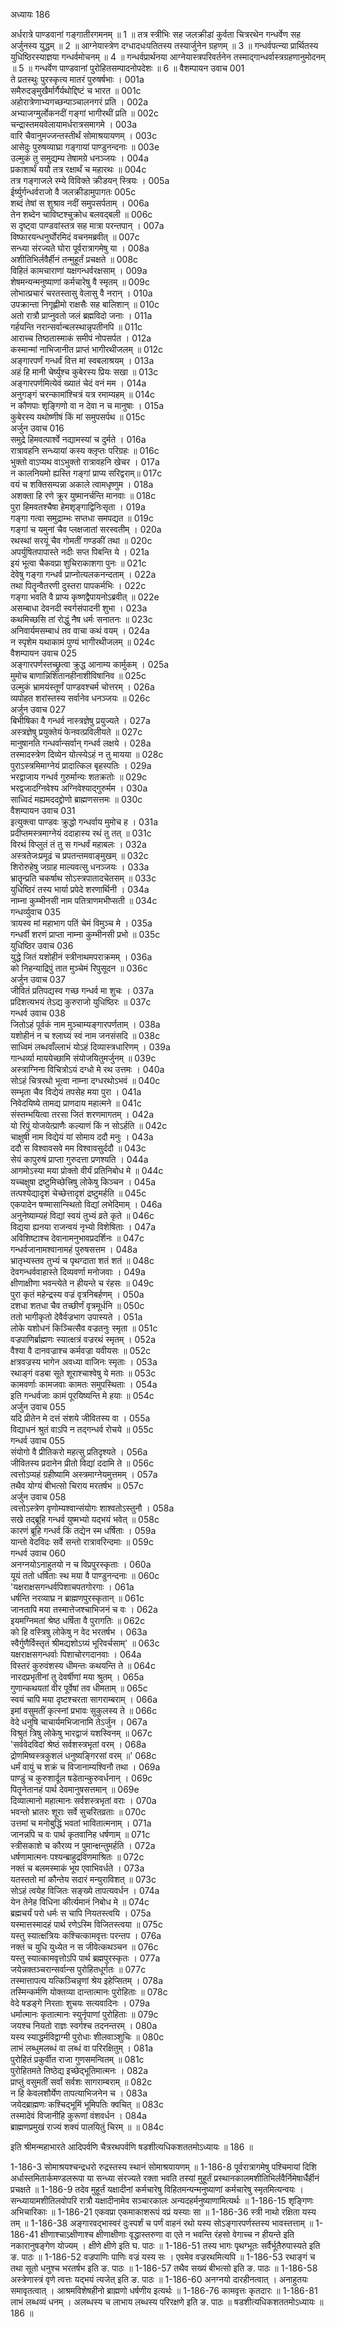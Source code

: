 अध्यायः 186

अर्धरात्रे पाण्डवानां गङ्गातीरगमनम् ॥ 1 ॥ तत्र स्त्रीभिः सह जलक्रीडां कुर्वता चित्ररथेन गन्धर्वेण सह अर्जुनस्य युद्धम् ॥ 2 ॥ आग्नेयास्त्रेण दग्धादधःपतितस्य तस्यार्जुनेन ग्रहणम् ॥ 3 ॥ गन्धर्वपत्न्या प्रार्थितस्य युधिष्ठिरस्याज्ञया गन्धर्वमोचनम् ॥ 4 ॥ गन्धर्वप्रार्थनया आग्नेयास्त्रपरिवर्तनेन तस्माद्गान्धर्वास्त्रग्रहणानुमोदनम् ॥ 5 ॥ गन्धर्वेण पाण्डवानां पुरोहितसम्पादनोपदेशः ॥ 6 ॥
वैशम्पायन उवाच 	001  
ते प्रतस्थुः पुरस्कृत्य मातरं पुरुषर्षभाः ।	001a  
समैरुदङ्मुखैर्मार्गैर्यथोद्दिष्टं च भारत ॥	001c  
अहोरात्रेणाभ्यगच्छन्पाञ्चालनगरं प्रति ।	002a  
अभ्याजग्मुर्लोकनदीं गङ्गां भागीरथीं प्रति ॥	002c  
चन्द्रास्तमयवेलायामर्धरात्रसमागमे ।	003a  
वारि चैवानुमज्जन्तस्तीर्थं सोमाश्रयायणम् ।	003c  
आसेदुः पुरुषव्याघ्रा गङ्गायां पाण्डुनन्दनाः ॥	003e  
उल्मुकं तु समुद्यम्य तेषामग्रे धनञ्जयः ।	004a  
प्रकाशार्थं ययौ तत्र रक्षार्थं च महारथः ॥	004c  
तत्र गङ्गाजले रम्ये विविक्ते क्रीडयन् स्त्रियः ।	005a  
ईर्ष्युर्गन्धर्वराजो वै जलक्रीडामुपागतः	005c  
शब्दं तेषां स शुश्राव नदीं समुपसर्पताम् ।	006a  
तेन शब्देन चाविष्टश्चुक्रोध बलवद्बली ॥	006c  
स दृष्ट्वा पाण्डवांस्तत्र सह मात्रा परन्तपान् ।	007a  
विष्फारयन्धनुर्घोरमिदं वचनमब्रवीत् ॥	007c  
सन्ध्या संरज्यते घोरा पूर्वरात्रागमेषु या ।	008a  
अशीतिभिर्लवैर्हीनं तन्मुहूर्तं प्रचक्षते ॥	008c  
विहितं कामचाराणां यक्षगन्धर्वरक्षसाम् ।	009a  
शेषमन्यन्मनुष्याणां कर्मचारेषु वै स्मृतम् ॥	009c  
लोभात्प्रचारं चरतस्तासु वेलासु वै नरान् ।	010a  
उपक्रान्ता निगृह्णीमो राक्षसैः सह बालिशान् ॥	010c  
अतो रात्रौ प्राप्नुवतो जलं ब्रह्मविदो जनाः ।	011a  
गर्हयन्ति नरान्सर्वान्बलस्थान्नृपतीनपि ॥	011c  
आराच्च तिष्ठतास्माकं समीपं नोपसर्पत ।	012a  
कस्मान्मां नाभिजानीत प्राप्तं भागीरथीजलम् ॥	012c  
अङ्गारपर्णं गन्धर्वं वित्त मां स्वबलाश्रयम् ।	013a  
अहं हि मानी चेर्ष्युश्च कुबेरस्य प्रियः सखा ॥	013c  
अङ्गारपर्णमित्येवं ख्यातं चेदं वनं मम ।	014a  
अनुगङ्गं चरन्कामांश्चित्रं यत्र रमाम्यहम् ॥	014c  
न कौणपाः शृङ्गिणो वा न देवा न च मानुषाः ।	015a  
कुबेरस्य यथोष्णीषं किं मां समुपसर्पथ ॥	015c  
अर्जुन उवाच 	016  
समुद्रे हिमवत्पार्श्वे नद्यामस्यां च दुर्मते ।	016a  
रात्रावहनि सन्ध्यायां कस्य क्लृप्तः परिग्रहः ॥	016c  
भुक्तो वाऽप्यथ वाऽभुक्तो रात्रावहनि खेचर ।	017a  
न कालनियमो ह्यस्ति गङ्गां प्राप्य सरिद्वराम्॥	017c  
वयं च शक्तिसम्पन्ना अकाले त्वामधृष्णुम ।	018a  
अशक्ता हि रणे क्रूर युष्मानर्चन्ति मानवाः ॥	018c  
पुरा हिमवतश्चैषा हेमशृङ्गाद्विनिःसृता ।	019a  
गङ्गा गत्वा समुद्राम्भः सप्तधा समपद्यत ॥	019c  
गङ्गां च यमुनां चैव प्लक्षजातां सरस्वतीम् ।	020a  
रथस्थां सरयूं चैव गोमतीं गण्डकीं तथा ॥	020c  
अपर्युषितपापास्ते नदीः सप्त पिबन्ति ये ।	021a  
इयं भूत्वा चैकवप्रा शुचिराकाशगा पुनः ॥	021c  
देवेषु गङ्गा गन्धर्व प्राप्नोत्यलकनन्दताम् ।	022a  
तथा पितॄन्वैतरणी दुस्तरा पापकर्मभिः ।	022c  
गङ्गा भवति वै प्राप्य कृष्णद्वैपायनोऽब्रवीत् ॥	022e  
असम्बाधा देवनदी स्वर्गसंपादनी शुभा ।	023a  
कथमिच्छसि तां रोद्धुं नैष धर्मः सनातनः ॥	023c  
अनिवार्यमसम्बाधं तव वाचा कथं वयम् ।	024a  
न स्पृशेम यथाकामं पुण्यं भागीरथीजलम् ॥	024c  
वैशम्पायन उवाच 	025  
अङ्गारपर्णस्तच्छ्रुत्वा क्रुद्ध आनाम्य कार्मुकम् ।	025a  
मुमोच बाणान्निशितानहीनाशीविषानिव ॥	025c  
उल्मुकं भ्रामयंस्तूर्णं पाण्डवश्चर्म चोत्तरम् ।	026a  
व्यपोहत शरांस्तस्य सर्वानेव धनञ्जयः ॥	026c  
अर्जुन उवाच 	027  
बिभीषिका वै गन्धर्व नास्त्रज्ञेषु प्रयुज्यते ।	027a  
अस्त्रज्ञेषु प्रयुक्तेयं फेनवत्प्रविलीयते ॥	027c  
मानुषानति गन्धर्वान्सर्वान् गन्धर्व लक्षये ।	028a  
तस्मादस्त्रेण दिव्येन योत्स्येऽहं न तु मायया ॥	028c  
पुराऽस्त्रमिमाग्नेयं प्रादात्किल बृहस्पतिः ।	029a  
भरद्वाजाय गन्धर्व गुरुर्मान्यः शतक्रतोः ॥	029c  
भरद्वजादग्निवेश्य अग्निवेश्याद्गुरुर्मम ।	030a  
साध्विदं मह्यमददद्द्रोणो ब्राह्मणसत्तमः ॥	030c  
वैशम्पायन उवाच 	031  
इत्युक्त्वा पाण्डवः क्रुद्धो गन्धर्वाय मुमोच ह ।	031a  
प्रदीप्तमस्त्रमाग्नेयं ददाहास्य रथं तु तत् ॥	031c  
विरथं विप्लुतं तं तु स गन्धर्वं महाबलः ।	032a  
अस्त्रतेजःप्रमूढं च प्रपतन्तमवाङ्मुखम् ॥	032c  
शिरोरुहेषु जग्राह माल्यवत्सु धनञ्जयः ।	033a  
भ्रातॄन्प्रति चकर्षाथ सोऽस्त्रपातादचेतसम् ॥	033c  
युधिष्ठिरं तस्य भार्या प्रपेदे शरणार्थिनी ।	034a  
नाम्ना कुम्भीनसी नाम पतित्राणमभीप्सती ॥	034c  
गन्धर्व्युवाच 	035  
त्रायस्व मां महाभाग पतिं चेमं विमुञ्च मे ।	035a  
गन्धर्वी शरणं प्राप्ता नाम्ना कुम्भीनसी प्रभो ॥	035c  
युधिष्ठिर उवाच 	036  
युद्धे जितं यशोहीनं स्त्रीनाथमपराक्रमम् ।	036a  
को निहन्याद्रिपुं तात मुञ्चेमं रिपुसूदन ॥	036c  
अर्जुन उवाच 	037  
जीवितं प्रतिपद्यस्व गच्छ गन्धर्व मा शुचः ।	037a  
प्रदिशत्यभयं तेऽद्य कुरुराजो युधिष्ठिरः ॥	037c  
गन्धर्व उवाच 	038  
जितोऽहं पूर्वकं नाम मुञ्चाम्यङ्गारपर्णताम् ।	038a  
यशोहीनं न च श्लाघ्यं स्वं नाम जनसंसदि ॥	038c  
साध्विमं लब्धवाँल्लाभं योऽहं दिव्यास्त्रधारिणम् ।	039a  
गान्धर्व्या माययेच्छामि संयोजयितुमर्जुनम् ॥	039c  
अस्त्राग्निना विचित्रोऽयं दग्धो मे रथ उत्तमः ।	040a  
सोऽहं चित्ररथो भूत्वा नाम्ना दग्धरथोऽभवं ॥	040c  
सम्भृता चैव विद्येयं तपसेह मया पुरा ।	041a  
निवेदयिष्ये तामद्य प्राणदाय महात्मने ॥	041c  
संस्तम्भयित्वा तरसा जितं शरणमागतम् ।	042a  
यो रिपुं योजयेत्प्राणैः कल्याणं किं न सोऽर्हति ॥	042c  
चाक्षुषी नाम विद्येयं यां सोमाय ददौ मनुः ।	043a  
ददौ स विश्वावसवे मम विश्वावसुर्ददौ ॥	043c  
सेयं कापुरुषं प्राप्ता गुरुदत्ता प्रणश्यति ।	044a  
आगमोऽस्या मया प्रोक्तो वीर्यं प्रतिनिबोध मे ॥	044c  
यच्चक्षुषा द्रष्टुमिच्छेत्त्रिषु लोकेषु किञ्चन ।	045a  
तत्पश्येद्यादृशं चेच्छेत्तादृशं द्रष्टुमर्हति ॥	045c  
एकपादेन षण्मासान्स्थितो विद्यां लभेदिमाम् ।	046a  
अनुनेष्याम्यहं विद्यां स्वयं तुभ्यं व्रते कृते ॥	046c  
विद्यया ह्यनया राजन्वयं नृभ्यो विशेषिताः ।	047a  
अविशिष्टाश्च देवानामनुभावप्रदर्शिनः ॥	047c  
गन्धर्वजानामश्वानामहं पुरुषसत्तम ।	048a  
भ्रातृभ्यस्तव तुभ्यं च पृथग्दाता शतं शतं ॥	048c  
देवगन्धर्ववाहास्ते दिव्यवर्णा मनोजवाः ।	049a  
क्षीणाक्षीणा भवन्त्येते न हीयन्ते च रंहसः ॥	049c  
पुरा कृतं महेन्द्रस्य वज्रं वृत्रनिबर्हणम् ।	050a  
दशधा शतधा चैव तच्छीर्णं वृत्रमूर्धनि ॥	050c  
ततो भागीकृतो देवैर्वज्रभाग उपास्यते ।	051a  
लोके यशोधनं किञ्चित्सैव वज्रतनुः स्मृता ॥	051c  
वज्रपाणिर्ब्राह्मणः स्यात्क्षत्रं वज्ररथं स्मृतम् ।	052a  
वैश्या वै दानवज्राश्च कर्मवज्रा यवीयसः ॥	052c  
क्षत्रवज्रस्य भागेन अवध्या वाजिनः स्मृताः ।	053a  
रथाङ्गं वडबा सूते शूराश्चाश्वेषु ये मताः ॥	053c  
कामवर्णाः कामजवाः कामतः समुपस्थिताः ।	054a  
इति गन्धर्वजाः कामं पूरयिष्यन्ति मे हयाः ॥	054c  
अर्जुन उवाच 	055  
यदि प्रीतेन मे दत्तं संशये जीवितस्य वा ।	055a  
विद्याधनं श्रुतं वाऽपि न तद्गन्धर्व रोचये ॥	055c  
गन्धर्व उवाच 	055  
संयोगो वै प्रीतिकरो महत्सु प्रतिदृश्यते ।	056a  
जीवितस्य प्रदानेन प्रीतो विद्यां ददामि ते ॥	056c  
त्वत्तोऽप्यहं ग्रहीष्यामि अस्त्रमाग्नेयमुत्तमम् ।	057a  
तथैव योग्यं बीभत्सो चिराय मरतर्षभ ॥	057c  
अर्जुन उवाच 	058  
त्वत्तोऽस्त्रेण वृणोम्यश्वान्संयोगः शाश्वतोऽस्तुनौ ।	058a  
सखे तद्ब्रूहि गन्धर्व युष्मभ्यो यद्भयं भवेत् ॥	058c  
कारणं ब्रूहि गन्धर्व किं तद्येन स्म धर्षिताः ।	059a  
यान्तो वेदविदः सर्वे सन्तो रात्रावरिन्दमाः ॥	059c  
गन्धर्व उवाच 	060  
अनग्नयोऽनाहुतयो न च विप्रपुरस्कृताः ।	060a  
यूयं ततो धर्षिताः स्थ मया वै पाण्डुनन्दनाः ॥	060c  
\'यक्षराक्षसगन्धर्वपिशाचपतगोरगाः ।	061a  
धर्षन्ति नरव्याघ्र न ब्राह्मणपुरस्कृतान् ॥	061c  
जानतापि मया तस्मात्तेजश्चाभिजनं च वः ।	062a  
इयमग्निमतां श्रेष्ठ धर्षिता वै पुरागतिः ॥	062c  
को हि वस्त्रिषु लोकेषु न वेद भरतर्षभ ।	063a  
स्वैर्गुणैर्विस्तृतं श्रीमद्यशोऽग्र्यं भूरिवर्चसाम्\' ॥	063c  
यक्षराक्षसगन्धर्वाः पिशाचोरगदानवाः ।	064a  
विस्तरं कुरुवंशस्य धीमन्तः कथयन्ति ते ॥	064c  
नारदप्रभृतीनां तु देवर्षीणां मया श्रुतम् ।	065a  
गुणान्कथयतां वीर पूर्वेषां तव धीमताम् ॥	065c  
स्वयं चापि मया दृष्टश्चरता सागराम्बराम् ।	066a  
इमां वसुमतीं कृत्स्नां प्रभावः सुकुलस्य ते ॥	066c  
वेदे धनुषि चाचार्यमभिजानामि तेऽर्जुन ।	067a  
विश्रुतं त्रिषु लोकेषु भारद्वाजं यशस्विनम् ॥	067c  
\'सर्ववेदविदां श्रेष्ठं सर्वशस्त्रभृतां वरम् ।	068a  
द्रोणमिष्वस्त्रकुशलं धनुष्यङ्गिरसां  वरम् ॥\'	068c  
धर्मं वायुं च शक्रं च विजानाम्यश्विनौ तथा ।	069a  
पाण्डुं च कुरुशार्दूल षडेतान्कुरुवर्धनान् ।	069c  
पितॄनेतानहं पार्थ देवमानुषसत्तमान् ॥	069e  
दिव्यात्मानो महात्मानः सर्वशस्त्रभृतां वराः ।	070a  
भवन्तो भ्रातरः शूराः सर्वे सुचरितव्रताः ॥	070c  
उत्तमां च मनोबुद्धिं भवतां भावितात्मनाम् ।	071a  
जानन्नपि च वः पार्थ कृतवानिह धर्षणाम् ॥	071c  
स्त्रीसकाशे च कौरव्य न पुमान्क्षन्तुमर्हति ।	072a  
धर्षणामात्मनः पश्यन्ब्राहुद्रविणमाश्रितः ॥	072c  
नक्तं च बलमस्माकं भूय एवाभिवर्धते ।	073a  
यतस्ततो मां कौन्तेय सदारं मन्युराविशत् ॥	073c  
सोऽहं त्वयेह विजितः सङ्ख्ये तापत्यवर्धन ।	074a  
येन तेनेह विधिना कीर्त्यमानं निबोध मे ॥	074c  
ब्रह्मचर्यं परो धर्मः स चापि नियतस्त्वयि ।	075a  
यस्मात्तस्मादहं पार्थ रणेऽस्मि विजितस्त्वया ॥	075c  
यस्तु स्यात्क्षत्रियः कश्चित्कामवृत्तः परन्तप ।	076a  
नक्तं च युधि युध्येत न स जीवेत्कथञ्चन ॥	076c  
यस्तु स्यात्कामवृत्तोऽपि पार्थ ब्रह्मपुरस्कृतः ।	077a  
जयेन्नक्तञ्चरान्सर्वान्स पुरोहितधूर्गतः ॥	077c  
तस्मात्तापत्य यत्किञ्चिन्नृणां श्रेय इहेप्सितम् ।	078a  
तस्मिन्कर्मणि योक्तव्या दान्तात्मानः पुरोहिताः ॥	078c  
वेदे षडङ्गे निरताः शुचयः सत्यवादिनः ।	079a  
धर्मात्मानः कृतात्मानः स्युर्नृपाणां पुरोहिताः ॥	079c  
जयश्च नियतो राज्ञः स्वर्गश्च तदनन्तरम् ।	080a  
यस्य स्याद्धर्मविद्वाग्मी पुरोधाः शीलवाञ्शुचिः ॥	080c  
लाभं लब्धुमलब्धं वा लब्धं वा परिरक्षितुम् ।	081a  
पुरोहितं प्रकुर्वीत राजा गुणसमन्वितम् ॥	081c  
पुरोहितमते तिष्ठेद्य इच्छेद्भूतिमात्मनः ।	082a  
प्राप्तुं वसुमतीं सर्वां सर्वशः सागराम्बराम् ॥	082c  
न हि केवलशौर्येण तापत्याभिजनेन च ।	083a  
जयेदब्राह्मणः कश्चिद्भूमिं भूमिपतिः क्वचित् ॥	083c  
तस्मादेवं विजानीहि कुरूणां वंशवर्धन ।	084a  
ब्राह्मणप्रमुखं राज्यं शक्यं पालयितुं चिरम् ॥ ॥	084c  

इति श्रीमन्महाभारते आदिपर्वणि चैत्ररथपर्वणि षडशीत्यधिकशततमोऽध्यायः ॥ 186 ॥

1-186-3 सोमाश्रयश्चन्द्रधरो रुद्रस्तस्य स्थानं सोमाश्रयायणम् ॥
 1-186-8 पूर्वरात्रागमेषु पश्चिमायां दिशि अर्धास्तमितार्कमण्डलरूपा या सन्ध्या संरज्यते रक्ता भवति तस्यां मुहूर्तं प्रस्थानकालमशीतिभिर्लवैर्निमेषार्धैर्हीनं प्रचक्षते ॥
 1-186-9 तदेव मुहूर्तं यक्षादीनां कर्मचारेषु विहितमन्यन्मनुष्याणां कर्मचारेषु स्मृतमित्यन्वयः । सन्ध्यायामशीतिलवोपरि रात्रौ यक्षादीनामेव सञ्चारकालः अन्यदहर्मनुष्याणामित्यर्थः ॥ 
1-186-15 शृङ्गिणः अभिचारिकाः ॥ 
1-186-21 एकवप्रा एकमाकाशरूपं वप्रं यस्याः सा ॥ 
1-186-36 स्त्री नाथो रक्षिता यस्य तम् ॥ 
1-186-38 अङ्गारवद्भास्वरं दुःस्पर्शं च पर्णं वाहनं रथो यस्य सोऽङ्गारपर्णस्तस्य भावस्तत्ताम् ॥
 1-186-41 क्षीणाश्चाऽक्षीणाश्च क्षीणाक्षीणाः वृद्धास्तरुणा वा एते न भवन्ति रंहसो वेगाच्च न हीयन्ते इति नकारानुषङ्गेण योज्यम् । क्षीणे क्षीणे इति घ. पाठः ॥ 
1-186-51 तस्य भागः पृथग्भूतः सर्वैर्भूतैरुपास्यते इति ङ. पाठः ॥ 
1-186-52 वज्रपाणिः पाणिः वज्रं यस्य सः । एवमेव वज्ररथमित्यपि ॥
 1-186-53 रथाङ्गं च तथा सूतो धनुश्च भरतर्षभ इति ङ. पाठः ॥ 
1-186-57 तथैव सख्यं बीभत्सो इति ङ. पाठः ॥ 
1-186-58 अस्त्रेणास्त्रं वृणे त्वत्तः यद्भयं त्यजेत् इति ङ. पाठः ॥ 
1-186-60 अनग्नयो दारहीनत्वात् । अनाहुतयः समावृतत्वात् । आश्रमविशेषहीनो ब्राह्मणो धर्षणीय इत्यर्थः ॥ 
1-186-76 कामवृत्तः  कृतदारः ॥ 
1-186-81 लाभं लब्धव्यं धनम् । अलब्धस्य च लाभाय लब्धस्य परिरक्षणे इति ङ. पाठः ॥ षडशीत्यधिकशततमोऽध्यायः ॥ 186 ॥
